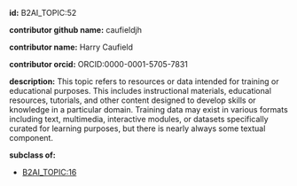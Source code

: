 **id:** B2AI_TOPIC:52

**contributor github name:** caufieldjh

**contributor name:** Harry Caufield

**contributor orcid:** ORCID:0000-0001-5705-7831

**description:** This topic refers to resources or data intended for training or educational purposes. This includes instructional materials, educational resources, tutorials, and other content designed to develop skills or knowledge in a particular domain. Training data may exist in various formats including text, multimedia, interactive modules, or datasets specifically curated for learning purposes, but there is nearly always some textual component.

**subclass of:**

- [B2AI_TOPIC:16](../DataTopic.markdown)

